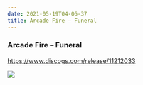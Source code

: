 ```yaml
---
date: 2021-05-19T04-06-37
title: Arcade Fire – Funeral
---
```

### Arcade Fire – Funeral
https://www.discogs.com/release/11212033

![](dayone-moment://3C568B21FECE4965AEF3A1236BD9E08E)
